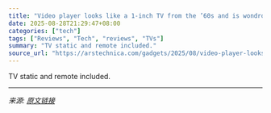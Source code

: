 ```yaml
---
title: "Video player looks like a 1-inch TV from the ’60s and is wondrous, pointless fun"
date: 2025-08-28T21:29:47+08:00
categories: ["tech"]
tags: ["Reviews", "Tech", "reviews", "TVs"]
summary: "TV static and remote included."
source_url: "https://arstechnica.com/gadgets/2025/08/video-player-looks-like-a-1-inch-tv-from-the-60s-and-is-wondrous-pointless-fun/"
---
```


TV static and remote included.

---

*来源: [原文链接](https://arstechnica.com/gadgets/2025/08/video-player-looks-like-a-1-inch-tv-from-the-60s-and-is-wondrous-pointless-fun/)*
